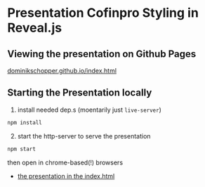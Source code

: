 # Presentation Cofinpro Styling in Reveal.js

## Viewing the presentation on Github Pages

[dominikschopper.github.io/index.html](https://dominikschopper.github.io/fun-with-the-shell/index.html)

## Starting the Presentation locally

1. install needed dep.s (moentarily just `live-server`)
  ```bash
  npm install
  ```
2. start the http-server to serve the presentation
  ```bash
  npm start
  ```

then open in chrome-based(!) browsers

- [the presentation in the index.html](http://localhost:8088/)
